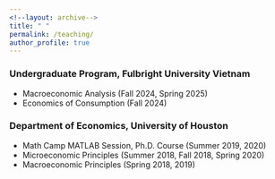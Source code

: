 ```yaml
---
<!--layout: archive-->
title: " "
permalink: /teaching/
author_profile: true
---
```


### Undergraduate Program, Fulbright University Vietnam

<!--
* Dynamic Macroeconomics (Spring 2025)
* Independent Study (Spring 2025)
    - Advanced Macroeconomics (Spring 2025)
-->
* Macroeconomic Analysis (Fall 2024, Spring 2025)
* Economics of Consumption (Fall 2024)

### Department of Economics, University of Houston

* Math Camp MATLAB Session, Ph.D. Course (Summer 2019, 2020)
* Microeconomic Principles (Summer 2018, Fall 2018, Spring 2020)
* Macroeconomic Principles (Spring 2018, 2019)
<!--
* Intermediate Macroeconomics (TA: Spring 2021)
* Econometrics II, Ph.D. Course (TA: Fall 2017, 2019, 2020)
-->
<!--
* Macroeconomic Principles (Instructor: Spring 2018, 2019); TA: Fall 2015, Spring 2016)
* Econometrics I, Ph.D. Course (TA: Spring 2017)
* Money and Banking (TA: Fall 2015, Spring 2016)
-->

<!--
### Department of Economics, Brandeis University

* Econometrics (TA: Spring 2015)
* Introduction to the Economics of Development (TA: Fall 2014)
-->
